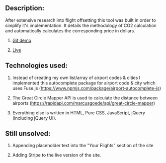 ## Description:

After extensive research into flight offsetting this tool was built in order to simplify it's implementation. It details the methodology of CO2 calculation and automatically calculates the corresponding price in dollars.

1. [Git demo](https://lenny12121.github.io/projects/Flight-Tracker/)

2. [Live](https://www.getmads.com/flight-tracker)

## Technologies used:
1. Instead of creating my own list/array of airport codes & cities I implemented this autocomplete package for airport code & city which uses Fuse.js (https://www.npmjs.com/package/airport-autocomplete-js)

2. The Great Circle Mapper API is used to calculate the distance between airports (https://rapidapi.com/marcusgoede/api/great-circle-mapper)

3. Everything else is written in HTML, Pure CSS, JavaScript, jQuery (including jQuery UI).

## Still unsolved:
1. Appending placeholder text into the "Your Flights" section of the site

2. Adding Stripe to the live version of the site.